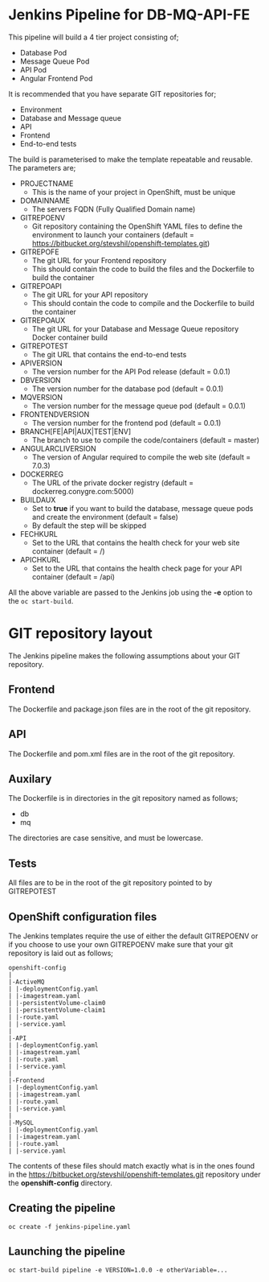 # Jenkins Pipeline for DB-MQ-API-FE

This pipeline will build a 4 tier project consisting of;
* Database Pod
* Message Queue Pod
* API Pod
* Angular Frontend Pod

It is recommended that you have separate GIT repositories for;
* Environment
* Database and Message queue
* API
* Frontend
* End-to-end tests

The build is parameterised to make the template repeatable and reusable.  The parameters are;
* PROJECTNAME
  * This is the name of your project in OpenShift, must be unique
* DOMAINNAME
  * The servers FQDN (Fully Qualified Domain name)
* GITREPOENV
  * Git repository containing the OpenShift YAML files to define the environment to launch your containers (default = https://bitbucket.org/stevshil/openshift-templates.git)
* GITREPOFE
  * The git URL for your Frontend repository
  * This should contain the code to build the files and the Dockerfile to build the container
* GITREPOAPI
  * The git URL for your API repository
  * This should contain the code to compile and the Dockerfile to build the container
* GITREPOAUX
  * The git URL for your Database and Message Queue repository Docker container build
* GITREPOTEST
  * The git URL that contains the end-to-end tests
* APIVERSION
  * The version number for the API Pod release (default = 0.0.1)
* DBVERSION
  * The version number for the database pod (default = 0.0.1)
* MQVERSION
  * The version number for the message queue pod (default = 0.0.1)
* FRONTENDVERSION
  * The version number for the frontend pod (default = 0.0.1)
* BRANCH[FE|API|AUX|TEST|ENV]
  * The branch to use to compile the code/containers (default = master)
* ANGULARCLIVERSION
  * The version of Angular required to compile the web site (default = 7.0.3)
* DOCKERREG
  * The URL of the private docker registry (default = dockerreg.conygre.com:5000)
* BUILDAUX
  * Set to **true** if you want to build the database, message queue pods and create the environment (default = false)
  * By default the step will be skipped
* FECHKURL
  * Set to the URL that contains the health check for your web site container (default = /)
* APICHKURL
  * Set to the URL that contains the health check page for your API container (default = /api)

All the above variable are passed to the Jenkins job using the **-e** option to the ```oc start-build```.

# GIT repository layout
The Jenkins pipeline makes the following assumptions about your GIT repository.

## Frontend

The Dockerfile and package.json files are in the root of the git repository.

## API

The Dockerfile and pom.xml files are in the root of the git repository.

## Auxilary

The Dockerfile is in directories in the git repository named as follows;
* db
* mq

The directories are case sensitive, and must be lowercase.

## Tests

All files are to be in the root of the git repository pointed to by GITREPOTEST

## OpenShift configuration files

The Jenkins templates require the use of either the default GITREPOENV or if you choose to use your own GITREPOENV make sure that your git repository is laid out as follows;

```
openshift-config
|
|-ActiveMQ
| |-deploymentConfig.yaml
| |-imagestream.yaml
| |-persistentVolume-claim0
| |-persistentVolume-claim1
| |-route.yaml
| |-service.yaml
|
|-API
| |-deploymentConfig.yaml
| |-imagestream.yaml
| |-route.yaml
| |-service.yaml
|
|-Frontend
| |-deploymentConfig.yaml
| |-imagestream.yaml
| |-route.yaml
| |-service.yaml
|
|-MySQL
| |-deploymentConfig.yaml
| |-imagestream.yaml
| |-route.yaml
| |-service.yaml
```

The contents of these files should match exactly what is in the ones found in the https://bitbucket.org/stevshil/openshift-templates.git repository under the **openshift-config** directory.

## Creating the pipeline

```
oc create -f jenkins-pipeline.yaml
```

## Launching the pipeline

```
oc start-build pipeline -e VERSION=1.0.0 -e otherVariable=...
```
